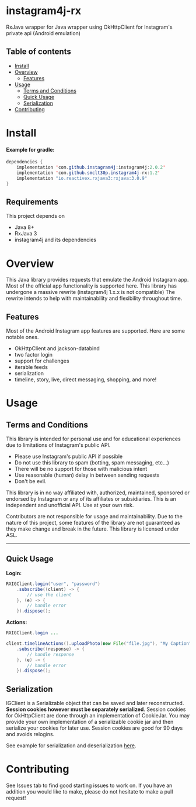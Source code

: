 



instagram4j-rx
========

RxJava wrapper for Java wrapper using OkHttpClient for Instagram's private api (Android emulation)
## Table of contents
- [Install](#install)
- [Overview](#overview)
    - [Features](#features)
- [Usage](#usage)
    - [Terms and Conditions](#terms-and-conditions)
    - [Quick Usage](#quick-usage)
    - [Serialization](#serialization)
- [Contributing](#contributing)

# Install

#### Example for gradle:
```java
dependencies {
    implementation 'com.github.instagram4j:instagram4j:2.0.2'
    implementation 'com.github.smclt30p.instagram4j-rx:1.2'
    implementation "io.reactivex.rxjava3:rxjava:3.0.9"
}
```

## Requirements
This project depends on
- Java 8+
- RxJava 3
- instagram4j and its dependencies
# Overview
This Java library provides requests that emulate the Android Instagram app. Most of the official app functionality is supported here. This library has undergone a massive rewrite (instagram4j 1.x.x is not compatible) The rewrite intends to help with maintainability and flexibility throughout time.
## Features
Most of the Android Instagram app features are supported. Here are some notable ones.
- OkHttpClient and jackson-databind
- two factor login
- support for challenges
- iterable feeds
- serialization
- timeline, story, live, direct messaging, shopping, and more!

# Usage
## Terms and Conditions
This library is intended for personal use and for educational experiences due to limitations of Instagram's public API.

- Please use Instagram's public API if possible
- Do not use this library to spam (botting, spam messaging, etc...)
- There will be no support for those with malicious intent
- Use reasonable (human) delay in between sending requests
- Don't be evil.

This library is in no way affiliated with, authorized, maintained, sponsored or endorsed by Instagram or any of its affiliates or subsidiaries. This is an independent and unofficial API. Use at your own risk.

Contributors are not responsible for usage and maintainability. Due to the nature of this project, some features of the library are not guaranteed as they make change and break in the future. This library is licensed under ASL.

---
## Quick Usage
**Login:**
```java
RXIGClient.login("user", "password")
    .subscribe((client) -> {
        // use the client
    }, (e) -> {
        // handle error
    }).dispose();
```
**Actions:**
```java
RXIGClient.login ...

client.timelineActions().uploadPhoto(new File("file.jpg"), "My Caption")
    .subscribe((response) -> {
        // handle response
    }, (e) -> {
        // handle error
    }).dispose();
```

## Serialization
IGClient is a Serializable object that can be saved and later reconstructed. **Session cookies however must be separately serialized**. Session cookies for OkHttpClient are done through an implementation of CookieJar. You may provide your own implementation of a serializable cookie jar and then serialize your cookies for later use. Session cookies are good for 90 days and avoids relogins.

See example for serialization and deserialization [here](https://github.com/instagram4j/instagram4j/blob/c2c4a0da8b18dce86900bb1af2393b6d0265b096/src/examples/java/serialize/SerializeTestUtil.java#L34).
# Contributing
See Issues tab to find good starting issues to work on. If you have an addition you would like to make, please do not hesitate to make a pull request!